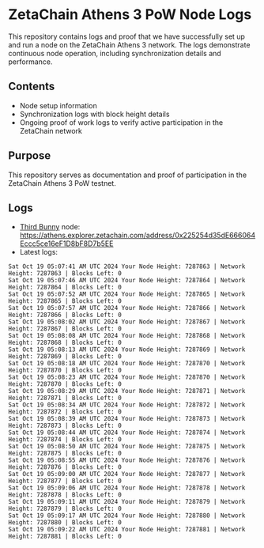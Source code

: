 # ZetaChain Athens 3 PoW Node Logs
This repository contains logs and proof that we have successfully set up and run a node on the ZetaChain Athens 3 network. The logs demonstrate continuous node operation, including synchronization details and performance.

## Contents
- Node setup information
- Synchronization logs with block height details
- Ongoing proof of work logs to verify active participation in the ZetaChain network

## Purpose
This repository serves as documentation and proof of participation in the ZetaChain Athens 3 PoW testnet.

## Logs

- [Third Bunny](https://thirdbunny.xyz/) node: https://athens.explorer.zetachain.com/address/0x225254d35dE666064Eccc5ce16eF1D8bF8D7b5EE
- Latest logs:
```
Sat Oct 19 05:07:41 AM UTC 2024 Your Node Height: 7287863 | Network Height: 7287863 | Blocks Left: 0
Sat Oct 19 05:07:46 AM UTC 2024 Your Node Height: 7287864 | Network Height: 7287864 | Blocks Left: 0
Sat Oct 19 05:07:52 AM UTC 2024 Your Node Height: 7287865 | Network Height: 7287865 | Blocks Left: 0
Sat Oct 19 05:07:57 AM UTC 2024 Your Node Height: 7287866 | Network Height: 7287866 | Blocks Left: 0
Sat Oct 19 05:08:02 AM UTC 2024 Your Node Height: 7287867 | Network Height: 7287867 | Blocks Left: 0
Sat Oct 19 05:08:08 AM UTC 2024 Your Node Height: 7287868 | Network Height: 7287868 | Blocks Left: 0
Sat Oct 19 05:08:13 AM UTC 2024 Your Node Height: 7287869 | Network Height: 7287869 | Blocks Left: 0
Sat Oct 19 05:08:18 AM UTC 2024 Your Node Height: 7287870 | Network Height: 7287870 | Blocks Left: 0
Sat Oct 19 05:08:23 AM UTC 2024 Your Node Height: 7287870 | Network Height: 7287870 | Blocks Left: 0
Sat Oct 19 05:08:29 AM UTC 2024 Your Node Height: 7287871 | Network Height: 7287871 | Blocks Left: 0
Sat Oct 19 05:08:34 AM UTC 2024 Your Node Height: 7287872 | Network Height: 7287872 | Blocks Left: 0
Sat Oct 19 05:08:39 AM UTC 2024 Your Node Height: 7287873 | Network Height: 7287873 | Blocks Left: 0
Sat Oct 19 05:08:44 AM UTC 2024 Your Node Height: 7287874 | Network Height: 7287874 | Blocks Left: 0
Sat Oct 19 05:08:50 AM UTC 2024 Your Node Height: 7287875 | Network Height: 7287875 | Blocks Left: 0
Sat Oct 19 05:08:55 AM UTC 2024 Your Node Height: 7287876 | Network Height: 7287876 | Blocks Left: 0
Sat Oct 19 05:09:00 AM UTC 2024 Your Node Height: 7287877 | Network Height: 7287877 | Blocks Left: 0
Sat Oct 19 05:09:06 AM UTC 2024 Your Node Height: 7287878 | Network Height: 7287878 | Blocks Left: 0
Sat Oct 19 05:09:11 AM UTC 2024 Your Node Height: 7287879 | Network Height: 7287879 | Blocks Left: 0
Sat Oct 19 05:09:17 AM UTC 2024 Your Node Height: 7287880 | Network Height: 7287880 | Blocks Left: 0
Sat Oct 19 05:09:22 AM UTC 2024 Your Node Height: 7287881 | Network Height: 7287881 | Blocks Left: 0
```

